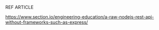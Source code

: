REF ARTICLE

https://www.section.io/engineering-education/a-raw-nodejs-rest-api-without-frameworks-such-as-express/